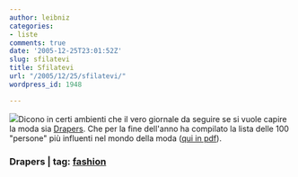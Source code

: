 ```yaml
---
author: leibniz
categories:
- liste
comments: true
date: '2005-12-25T23:01:52Z'
slug: sfilatevi
title: Sfilatevi
url: "/2005/12/25/sfilatevi/"
wordpress_id: 1948

---
```

![](http://www-scf.usc.edu/~edutton/shoe2.jpg)Dicono in certi ambienti che il vero giornale da seguire se si vuole capire la moda sia [Drapers](http://www.drapersonline.com/). Che per la fine dell'anno ha compilato la lista delle 100 "persone" più influenti nel mondo della moda ([qui in pdf](https://live.emapsite20.com/pdf/387/162594.pdf)).

### Drapers | tag: [fashion](http://www.technorati.com/tags/fashion)
